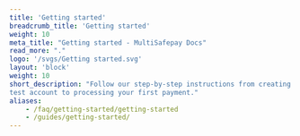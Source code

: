```yaml
---
title: 'Getting started'
breadcrumb_title: 'Getting started'
weight: 10
meta_title: "Getting started - MultiSafepay Docs"
read_more: "."
logo: '/svgs/Getting started.svg'
layout: 'block'
weight: 10
short_description: "Follow our step-by-step instructions from creating a 
test account to processing your first payment."
aliases:
    - /faq/getting-started/getting-started
    - /guides/getting-started/
---
```


